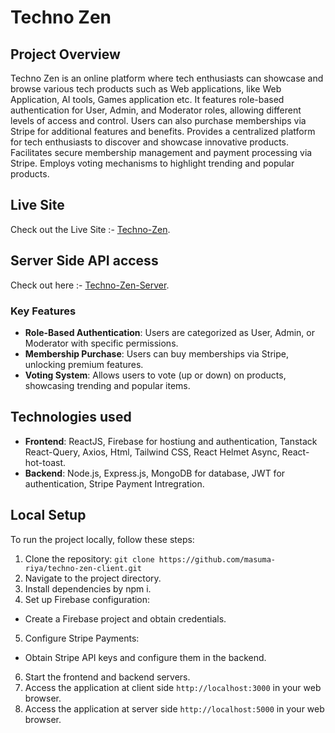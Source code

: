 # Techno Zen

## Project Overview
Techno Zen is an online platform where tech enthusiasts can showcase and browse various tech products such as Web applications, like Web Application, AI tools, Games application etc. It features role-based authentication for User, Admin, and Moderator roles, allowing different levels of access and control. Users can also purchase memberships via Stripe for additional features and benefits. Provides a centralized platform for tech enthusiasts to discover and showcase innovative products. Facilitates secure membership management and payment processing via Stripe. Employs voting mechanisms to highlight trending and popular products.

## Live Site
Check out the Live Site :- [Techno-Zen](https://techno-zen.web.app/).

## Server Side API access
Check out here :- [Techno-Zen-Server](https://techno-zen-server.vercel.app).

### Key Features
- **Role-Based Authentication**: Users are categorized as User, Admin, or Moderator with specific permissions.
- **Membership Purchase**: Users can buy memberships via Stripe, unlocking premium features.
- **Voting System**: Allows users to vote (up or down) on products, showcasing trending and popular items.

## Technologies used
- **Frontend**: ReactJS, Firebase for hostiung and authentication, Tanstack React-Query, Axios, Html, Tailwind CSS, React Helmet Async, React-hot-toast.
- **Backend**: Node.js, Express.js, MongoDB for database, JWT for authentication, Stripe Payment Intregration.

## Local Setup
To run the project locally, follow these steps:
1. Clone the repository: `git clone https://github.com/masuma-riya/techno-zen-client.git`
2. Navigate to the project directory.
3. Install dependencies by npm i.
4. Set up Firebase configuration:
- Create a Firebase project and obtain credentials.
5. Configure Stripe Payments:
- Obtain Stripe API keys and configure them in the backend.
6. Start the frontend and backend servers.
7. Access the application at client side `http://localhost:3000` in your web browser.
8. Access the application at server side `http://localhost:5000` in your web browser.
